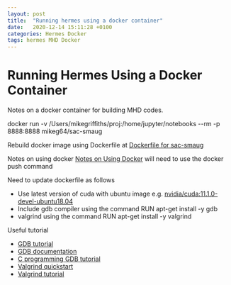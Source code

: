 ```yaml
---
layout: post
title:  "Running hermes using a docker container"
date:   2020-12-14 15:11:28 +0100
categories: Hermes Docker
tags: hermes MHD Docker
---
```



# Running Hermes Using a Docker Container

Notes on a docker container for building MHD codes.

docker run -v /Users/mikegriffiths/proj:/home/jupyter/notebooks --rm -p 8888:8888 mikeg64/sac-smaug

Rebuild docker image using Dockerfile at 
[Dockerfile for sac-smaug](https://github.com/mikeg64/smaug/blob/master/smaug/docker/Dockerfile)

Notes on using docker
[Notes on Using Docker](https://notesrcg.blogspot.com/2019/06/getting-started-with-containerization.html)
will need to use the docker push command 


Need to update dockerfile as follows

* Use latest version of cuda with ubuntu image e.g. [nvidia/cuda:11.1.0-devel-ubuntu18.04](https://hub.docker.com/r/nvidia/cuda/)
* Include gdb compiler using the command RUN apt-get install -y gdb
* valgrind using the command RUN apt-get install -y valgrind

Useful tutorial
* [GDB tutorial](http://www.iro.umontreal.ca/~mignotte/IFT2425/Documents/Debugger_gdb.pdf)
* [GDB documentation](https://www.gnu.org/software/gdb/documentation/)
* [C programming GDB tutorial](https://www.cprogramming.com/gdb.html)
* [Valgrind quickstart](https://www.valgrind.org/docs/manual/quick-start.html)
* [Valgrind tutorial](http://cs.ecs.baylor.edu/~donahoo/tools/valgrind/)














